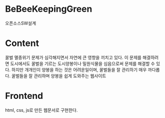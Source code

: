 # BeBeeKeepingGreen
오픈소스SW설계

# Content
꿀벌 멸종위기 문제가 심각해지면서 자연에 큰 영향을 끼치고 있다.
이 문제를 해결하려면 도시에서도 꿀벌을 기르는 도시양봉이나 밀원식물을 심음으로써 문제를 해결할 수 있다. 하지만 개개인이 양봉을 하는 것은 어려운일이며, 꿀벌들을 잘 관리하기 매우 까다롭다.
꿀벌들을 잘 관리하며 양봉을 쉽게 도와주는 웹사이트

# Frontend
html, css, js로 만든 웹문서로 구현한다.
